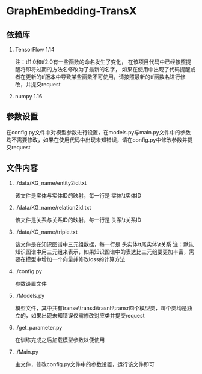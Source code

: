 # GraphEmbedding-TransX

## 依赖库
    
1. TensorFlow 1.14 
    
    注：tf1.0和tf2.0有一些函数的命名发生了变化，
        在该项目代码中已经按照提醒将即将过期的方法名修改为了最新的名字，
        如果在使用中出现了代码提醒或者在更新的tf版本中导致某些函数不可使用，请按照最新的tf函数名进行修改，并提交request

2. numpy 1.16

## 参数设置

在config.py文件中对模型参数进行设置，在models.py与main.py文件中的参数均不需要修改，如果在使用代码中出现未知错误，请在config.py中修改参数并提交request

## 文件内容

1. ./data/KG_name/entity2id.txt
    
    该文件是实体与实体ID的映射，每一行是 实体\t实体ID
2. ./data/KG_name/relation2id.txt

    该文件是关系与关系ID的映射，每一行是 关系\t关系ID
3. ./data/KG_name/triple.txt

    该文件是在知识图谱中三元组数据，每一行是 头实体\t尾实体\t关系
    注：默认知识图谱中用三元组来表示，如果知识图谱中的表达比三元组要更加丰富，需要在模型中增加一个向量并修改loss的计算方法
4. ./config.py

    参数设置文件
    
5. ./Models.py 

    模型文件，其中共有transe\transd\trasnh\transr四个模型类，每个类均是独立的，如果出现未知错误仅需修改对应类并提交request
6. ./get_parameter.py   

    在训练完成之后加载模型参数以便使用
6. ./Main.py

    主文件，修改config.py文件中的参数设置，运行该文件即可

